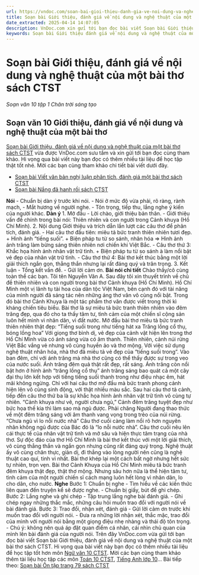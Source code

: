 ```yaml
---
url: https://vndoc.com/soan-bai-gioi-thieu-danh-gia-ve-noi-dung-va-nghe-thuat-cua-mot-bai-tho-sach-ctst-267983
title: Soạn bài Giới thiệu, đánh giá về nội dung và nghệ thuật của một bài thơ sách CTST - Soạn văn 10 tập 1 Chân trời sáng tạo - VnDoc.com
date_extracted: 2025-04-14 14:07:05
description: VnDoc.com xin gửi tới bạn đọc bài viết Soạn bài Giới thiệu, đánh giá về nội dung và nghệ thuật của một bài thơ sách CTST. Mời các bạn cùng tham khảo chi tiết.
keywords: Soạn bài Giới thiệu đánh giá về nội dung và nghệ thuật của một bài thơ sách CTST,Soạn bài Giới thiệu đánh giá về nội dung và nghệ thuật của một bài thơ,Soạn văn 10 Giới thiệu đánh giá về nội dung và nghệ thuật của một bài thơ,soạn văn 10,soạn văn,soạn bài,Giới thiệu đánh giá về nội dung và nghệ thuật của một bài thơ
---
```


# Soạn bài Giới thiệu, đánh giá về nội dung và nghệ thuật của một bài thơ sách CTST
 _Soạn văn 10 tập 1 Chân trời sáng tạo_
## Soạn văn 10 Giới thiệu, đánh giá về nội dung và nghệ thuật của một bài thơ
[Soạn bài Giới thiệu, đánh giá về nội dung và nghệ thuật của một bài thơ sách CTST](<https://vndoc.com/soan-bai-gioi-thieu-danh-gia-ve-noi-dung-va-nghe-thuat-cua-mot-bai-tho-sach-ctst-267983>) vừa được VnDoc.com sưu tầm và xin gửi tới bạn đọc cùng tham khảo. Hi vọng qua bài viết này bạn đọc có thêm nhiều tài liệu để học tập thật tốt nhé. Mời các bạn cùng tham khảo chi tiết bài viết dưới đây.
  * [Soạn bài Viết văn bản nghị luận phân tích, đánh giá một bài thơ sách CTST](<https://vndoc.com/soan-bai-viet-van-ban-nghi-luan-phan-tich-danh-gia-mot-bai-tho-sach-ctst-267980>)
  * [Soạn bài Nắng đã hanh rồi sách CTST](<https://vndoc.com/soan-bai-nang-da-hanh-roi-sach-ctst-267974>)

**Nói**
\- Chuẩn bị dàn ý trước khi nói.
\- Nói ở mức độ vừa phải, rõ ràng, rành mạch,
\- Mắt hương về người nghe.
\- Tôn trọng, tiếp thu, lắng nghe ý kiến của người khác.
**Dàn ý**
1\. Mở đầu
\- Lời chào, giới thiệu bản thân.
\- Giới thiệu vấn đề chính trong bài nói: Thiên nhiên và con người trong Cảnh khuya \(Hồ Chí Minh\).
2\. Nội dung
Giới thiệu và trích dẫn lần lượt các câu thơ để phân tích, đánh giá.
\- Hai câu thơ đầu tiên: miêu tả bức tranh thiên nhiên tươi đẹp.
\+ Hình ảnh “tiếng suối”.
\+ Biện pháp tu từ so sánh, nhân hóa
=> Hình ảnh ánh trăng làm bừng sáng thiên nhiên nơi chiến khi Việt Bắc.
\- Câu thơ thứ 3: Khắc họa hình ảnh nhân vật trữ tình.
\+ Biện pháp tu từ so sánh à làm nổi bật vẻ đẹp của nhân vật trữ tình.
\- Câu thơ thứ 4: Bài thơ kết thúc bằng một lời giải thích ngắn gọn, thẳng thắn nhưng lại rất đáng quý và trân trọng.
3\. Kết luận
\- Tổng kết vấn đề.
\- Gửi lời cảm ơn.
**Bài nói chi tiết**
Chào thầy/cô cùng toàn thể các bạn. Tôi tên Nguyễn Văn A. Sau đây tôi xin thuyết trình về chủ đề thiên nhiên và con người trong bài thơ Cảnh khuya \(Hồ Chí Minh\).
Hồ Chí Minh một vị lãnh tụ tài hoa của dân tộc Việt Nam, bên cạnh đó với tài năng của mình người đã sáng tác nên những áng thơ văn vô cùng nổi bật. Trong đó bài thơ Cảnh Khuya là một tác phẩm thơ văn được viết trong thời kì kháng chiến tiêu biểu. Bài thơ là sự miêu tả bức tranh thiên nhiên vào đêm trăng đẹp, qua đó cho ta thấy tâm tư, tình cảm của một chiến sĩ cộng sản luôn hết mình vì nhân dân, vì đất nước.
Mở đầu bài thơ miêu tả bức tranh thiên nhiên thật đẹp:
“Tiếng suối trong như tiếng hát xa
Trăng lồng cổ thụ, bóng lồng hoa”
Với giọng thơ bình dị, vẻ đẹp của cảnh vật hiện lên trong thơ Hồ Chí Minh vừa có ánh sáng vừa có âm thanh. Thiên nhiên, cảnh núi rừng Việt Bắc vắng vẻ nhưng vô cùng huyền ảo và thơ mộng. Với việc sử dụng nghệ thuật nhân hóa, nhà thơ đã miêu tả vẻ đẹp của “tiếng suối trong”. Vào ban đêm, chỉ với ánh trăng mà nhà thơ cũng có thể thấy được sự trong veo của nước suối. Ánh trăng đêm quả thật rất đẹp, rất sáng. Ánh trăng còn nổi bật hơn ở hình ảnh “trăng lồng cổ thụ” ánh trăng sáng bao quát cả một cây đại thụ lớn kết hợp với tiếng tiếng suối thanh trong như điệu nhạc êm, hát mãi không ngừng.
Chỉ với hai câu thơ mở đầu mà bức tranh phong cảnh hiện lên vô cùng sinh động, với thật nhiều màu sắc.
Sau hai câu thơ tả cảnh, tiếp đến câu thơ thứ ba là sự khắc họa hình ảnh nhân vật trữ tình vô cùng tự nhiên.
“Cảnh khuya như vẽ, người chưa ngủ,”
Cảnh đêm trăng tuyệt đẹp như bức họa thế kia thì làm sao mà ngủ được. Phải chăng Người đang thao thức về một đêm trăng sáng với âm thanh vang vọng trong trẻo của núi rừng.
“Chưa ngủ vì lo nỗi nước nhà”
Câu thơ cuối càng làm nổi rõ hơn nguyên nhân không ngủ được của Bác đó là “lo nỗi nước nhà”. Câu thơ cuối nêu lên cái thực tế của nhân vật trữ tình và mở sâu và hiện thực tâm trạng của nhà thơ. Sự độc đáo của thơ Hồ Chí Minh là bài thơ kết thúc với một lời giải thích, vô cùng thẳng thắn và ngắn gọn nhưng cũng rất đáng quý trọng. Nghệ thuật ấy vô cùng chân thực, giản dị, đi thẳng vào lòng người nên cũng là nghệ thuật cao quí, tinh vi nhất.
Bài thơ khép lại một cách bất ngờ nhưng hết sức tự nhiên, trọn vẹn. Bài thơ Cảnh Khuya của Hồ Chí Minh miêu tả bức tranh đêm khuya thật đẹp, thật thơ mộng. Nhưng sâu hơn nữa là thể hiện tâm tư, tình cảm của một người chiến sĩ cách mạng luôn hết lòng vì nhân dân, lo cho dân, cho nước.
**Nghe**
Bước 1: Chuẩn bị nghe
\- Tìm hiểu về các kiến thức liên quan đến truyện kể sẽ được nghe.
\- Chuẩn bị giấy, bút để ghi chép.
Bước 2: Lắng nghe và ghi chép
\- Tập trung lắng nghe bài đánh giá.
\- Ghi chép ngay những thắc mắc, những câu hỏi muốn trao đổi với người nói về bài đánh giá.
Bước 3: Trao đổi, nhận xét, đánh giá
\- Gửi lời cảm ơn trước khi muốn trao đổi với người nói.
\- Đưa ra những lời nhận xét, thắc mặc, trao đổi của mình với người nói bằng một giọng điệu nhẹ nhàng và thái độ tôn trọng.
\- Chú ý: không nên quá áp đặt quan điểm cá nhân, cái nhìn chủ quan của mình lên bài đánh giá của người nói.
Trên đây VnDoc.com vừa gửi tới bạn đọc bài viết Soạn bài Giới thiệu, đánh giá về nội dung và nghệ thuật của một bài thơ sách CTST. Hi vọng qua bài viết này bạn đọc có thêm nhiều tài liệu để học tập tốt hơn môn [Ngữ văn 10 CTST](<https://vndoc.com/ngu-van-10-chan-troi-sang-tao-tap1>). Mời các bạn cùng tham khảo thêm tài liệu học tập các môn [Toán 10 CTST](<https://vndoc.com/toan-10-chan-troi-sang-tao-tap1>), [Tiếng Anh lớp 10](<https://vndoc.com/tieng-anh-10-moi>)...
Bài tiếp theo: [Soạn bài Ôn tập trang 79 sách CTST](<https://vndoc.com/soan-bai-on-tap-trang-79-sach-ctst-267987>)
